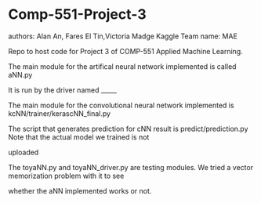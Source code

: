 # Comp-551-Project-3
authors: Alan An, Fares El Tin,Victoria Madge 
Kaggle Team name: MAE

Repo to host code for Project 3 of COMP-551 Applied Machine Learning.

The main module for the artifical neural network implemented is called aNN.py

It is run by the driver named _____

The main module for the convolutional neural network implemented is kcNN/trainer/kerascNN_final.py

The script that generates prediction for cNN result is predict/prediction.py Note that the actual model we trained is not 

uploaded 

The toyaNN.py and toyaNN_driver.py are testing modules. We tried a vector memorization problem with it to see

whether the aNN implemented works or not.
